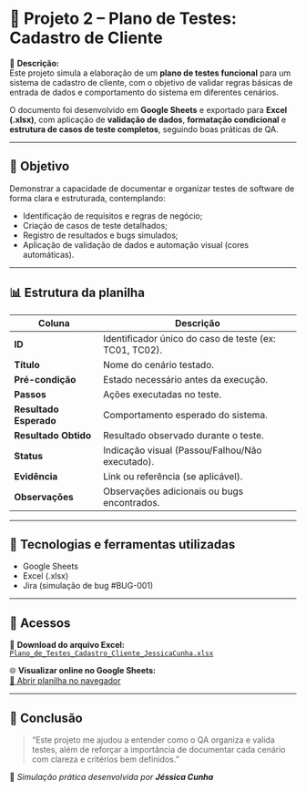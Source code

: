 # 🧩 Projeto 2 – Plano de Testes: Cadastro de Cliente  

📘 **Descrição:**  
Este projeto simula a elaboração de um **plano de testes funcional** para um sistema de cadastro de cliente, com o objetivo de validar regras básicas de entrada de dados e comportamento do sistema em diferentes cenários.  

O documento foi desenvolvido em **Google Sheets** e exportado para **Excel (.xlsx)**, com aplicação de **validação de dados**, **formatação condicional** e **estrutura de casos de teste completos**, seguindo boas práticas de QA.

---

## 🎯 **Objetivo**
Demonstrar a capacidade de documentar e organizar testes de software de forma clara e estruturada, contemplando:
- Identificação de requisitos e regras de negócio;  
- Criação de casos de teste detalhados;  
- Registro de resultados e bugs simulados;  
- Aplicação de validação de dados e automação visual (cores automáticas).  

---

## 📊 **Estrutura da planilha**
| Coluna | Descrição |
|--------|------------|
| **ID** | Identificador único do caso de teste (ex: TC01, TC02). |
| **Título** | Nome do cenário testado. |
| **Pré-condição** | Estado necessário antes da execução. |
| **Passos** | Ações executadas no teste. |
| **Resultado Esperado** | Comportamento esperado do sistema. |
| **Resultado Obtido** | Resultado observado durante o teste. |
| **Status** | Indicação visual (Passou/Falhou/Não executado). |
| **Evidência** | Link ou referência (se aplicável). |
| **Observações** | Observações adicionais ou bugs encontrados. |

---

## 🧠 **Tecnologias e ferramentas utilizadas**
- Google Sheets  
- Excel (.xlsx)  
- Jira (simulação de bug #BUG-001)  

---

## 📎 **Acessos**
📄 **Download do arquivo Excel:**  
[`Plano_de_Testes_Cadastro_Cliente_JessicaCunha.xlsx`](02_Plano_de_Testes_Cadastro_Cliente/Plano_de_Testes_Cadastro_Cliente_JessicaCunha.xlsx)  

🌐 **Visualizar online no Google Sheets:**  
[🔗 Abrir planilha no navegador](https://docs.google.com/spreadsheets/d/1-IVDqD1cFxVYu6bKAxstM7IdlP8L9LnRpg0uY41b_BE/edit?usp=sharing)  

---

## 💬 **Conclusão**
> “Este projeto me ajudou a entender como o QA organiza e valida testes, além de reforçar a importância de documentar cada cenário com clareza e critérios bem definidos.”  

📌 *Simulação prática desenvolvida por **Jéssica Cunha***  
